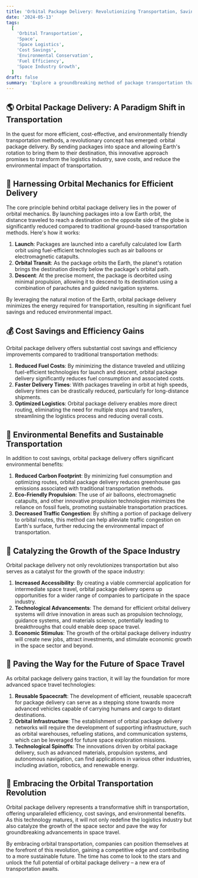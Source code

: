 ```yaml
---
title: 'Orbital Package Delivery: Revolutionizing Transportation, Saving Costs, and Preserving the Environment'
date: '2024-05-13'
tags:
  [
    'Orbital Transportation',
    'Space',
    'Space Logistics',
    'Cost Savings',
    'Environmental Conservation',
    'Fuel Efficiency',
    'Space Industry Growth',
  ]
draft: false
summary: 'Explore a groundbreaking method of package transportation that leverages Earths rotation and orbital mechanics to deliver goods more efficiently, cost-effectively, and eco-friendly. Discover how this innovative approach can boost the space industry and pave the way for advanced space travel technologies.'
---
```


## 🌎 Orbital Package Delivery: A Paradigm Shift in Transportation

In the quest for more efficient, cost-effective, and environmentally friendly transportation methods, a revolutionary concept has emerged: orbital package delivery. By sending packages into space and allowing Earth's rotation to bring them to their destination, this innovative approach promises to transform the logistics industry, save costs, and reduce the environmental impact of transportation.

## 🚀 Harnessing Orbital Mechanics for Efficient Delivery

The core principle behind orbital package delivery lies in the power of orbital mechanics. By launching packages into a low Earth orbit, the distance traveled to reach a destination on the opposite side of the globe is significantly reduced compared to traditional ground-based transportation methods. Here's how it works:

1. **Launch**: Packages are launched into a carefully calculated low Earth orbit using fuel-efficient technologies such as air balloons or electromagnetic catapults.
2. **Orbital Transit**: As the package orbits the Earth, the planet's rotation brings the destination directly below the package's orbital path.
3. **Descent**: At the precise moment, the package is deorbited using minimal propulsion, allowing it to descend to its destination using a combination of parachutes and guided navigation systems.

By leveraging the natural motion of the Earth, orbital package delivery minimizes the energy required for transportation, resulting in significant fuel savings and reduced environmental impact.

## 💰 Cost Savings and Efficiency Gains

Orbital package delivery offers substantial cost savings and efficiency improvements compared to traditional transportation methods:

1. **Reduced Fuel Costs**: By minimizing the distance traveled and utilizing fuel-efficient technologies for launch and descent, orbital package delivery significantly reduces fuel consumption and associated costs.
2. **Faster Delivery Times**: With packages traveling in orbit at high speeds, delivery times can be drastically reduced, particularly for long-distance shipments.
3. **Optimized Logistics**: Orbital package delivery enables more direct routing, eliminating the need for multiple stops and transfers, streamlining the logistics process and reducing overall costs.

## 🌿 Environmental Benefits and Sustainable Transportation

In addition to cost savings, orbital package delivery offers significant environmental benefits:

1. **Reduced Carbon Footprint**: By minimizing fuel consumption and optimizing routes, orbital package delivery reduces greenhouse gas emissions associated with traditional transportation methods.
2. **Eco-Friendly Propulsion**: The use of air balloons, electromagnetic catapults, and other innovative propulsion technologies minimizes the reliance on fossil fuels, promoting sustainable transportation practices.
3. **Decreased Traffic Congestion**: By shifting a portion of package delivery to orbital routes, this method can help alleviate traffic congestion on Earth's surface, further reducing the environmental impact of transportation.

## 🚀 Catalyzing the Growth of the Space Industry

Orbital package delivery not only revolutionizes transportation but also serves as a catalyst for the growth of the space industry:

1. **Increased Accessibility**: By creating a viable commercial application for intermediate space travel, orbital package delivery opens up opportunities for a wider range of companies to participate in the space industry.
2. **Technological Advancements**: The demand for efficient orbital delivery systems will drive innovation in areas such as propulsion technology, guidance systems, and materials science, potentially leading to breakthroughs that could enable deep space travel.
3. **Economic Stimulus**: The growth of the orbital package delivery industry will create new jobs, attract investments, and stimulate economic growth in the space sector and beyond.

## 🌌 Paving the Way for the Future of Space Travel

As orbital package delivery gains traction, it will lay the foundation for more advanced space travel technologies:

1. **Reusable Spacecraft**: The development of efficient, reusable spacecraft for package delivery can serve as a stepping stone towards more advanced vehicles capable of carrying humans and cargo to distant destinations.
2. **Orbital Infrastructure**: The establishment of orbital package delivery networks will require the development of supporting infrastructure, such as orbital warehouses, refueling stations, and communication systems, which can be leveraged for future space exploration missions.
3. **Technological Spinoffs**: The innovations driven by orbital package delivery, such as advanced materials, propulsion systems, and autonomous navigation, can find applications in various other industries, including aviation, robotics, and renewable energy.

## 🚀 Embracing the Orbital Transportation Revolution

Orbital package delivery represents a transformative shift in transportation, offering unparalleled efficiency, cost savings, and environmental benefits. As this technology matures, it will not only redefine the logistics industry but also catalyze the growth of the space sector and pave the way for groundbreaking advancements in space travel.

By embracing orbital transportation, companies can position themselves at the forefront of this revolution, gaining a competitive edge and contributing to a more sustainable future. The time has come to look to the stars and unlock the full potential of orbital package delivery – a new era of transportation awaits.
